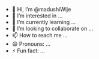 - 👋 Hi, I’m @madushiWije
- 👀 I’m interested in ...
- 🌱 I’m currently learning ...
- 💞️ I’m looking to collaborate on ...
- 📫 How to reach me ...
- 😄 Pronouns: ...
- ⚡ Fun fact: ...

<!---
madushiWije/madushiWije is a ✨ special ✨ repository because its `README.md` (this file) appears on your GitHub profile.
You can click the Preview link to take a look at your changes.
--->
